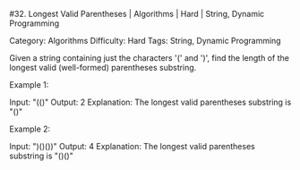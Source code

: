 #32. Longest Valid Parentheses | Algorithms | Hard | String, Dynamic Programming

Category: Algorithms
Difficulty: Hard
Tags: String, Dynamic Programming

Given a string containing just the characters '(' and ')', find the length of the longest valid (well-formed) parentheses substring.

Example 1:


Input: "(()"
Output: 2
Explanation: The longest valid parentheses substring is "()"


Example 2:


Input: ")()())"
Output: 4
Explanation: The longest valid parentheses substring is "()()"



